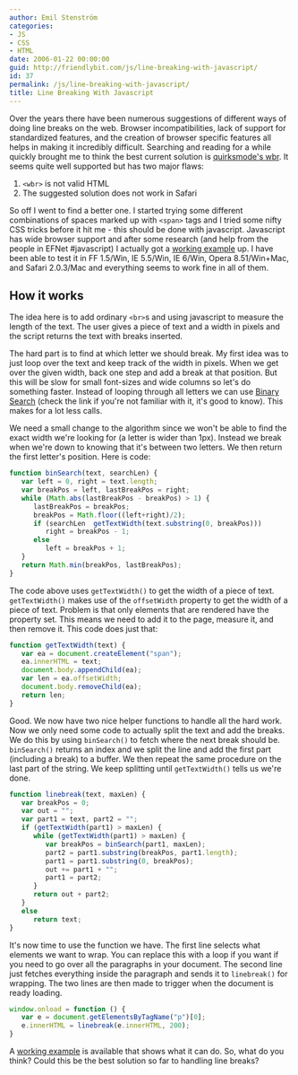 ```yaml
---
author: Emil Stenström
categories:
- JS
- CSS
- HTML
date: 2006-01-22 00:00:00
guid: http://friendlybit.com/js/line-breaking-with-javascript/
id: 37
permalink: /js/line-breaking-with-javascript/
title: Line Breaking With Javascript
---
```


Over the years there have been numerous suggestions of different ways of doing line breaks on the web. Browser incompatibilities, lack of support for standardized features, and the creation of browser specific features all helps in making it incredibly difficult. Searching and reading for a while quickly brought me to think the best current solution is [quirksmode's wbr](http://www.quirksmode.org/blog/archives/2005/06/quirks_mode_and_1.html). It seems quite well supported but has two major flaws:

  1. `<wbr>` is not valid HTML
  2. The suggested solution does not work in Safari

So off I went to find a better one. I started trying some different combinations of spaces marked up with `<span>` tags and I tried some nifty CSS tricks before it hit me - this should be done with javascript. Javascript has wide browser support and after some research (and help from the people in EFNet #javascript) I actually got a [working example](/files/js-linebreak/) up. I have been able to test it in FF 1.5/Win, IE 5.5/Win, IE 6/Win, Opera 8.51/Win+Mac, and Safari 2.0.3/Mac and everything seems to work fine in all of them.

## How it works

The idea here is to add ordinary `<br>`s and using javascript to measure the length of the text. The user gives a piece of text and a width in pixels and the script returns the text with breaks inserted.

The hard part is to find at which letter we should break. My first idea was to just loop over the text and keep track of the width in pixels. When we get over the given width, back one step and add a break at that position. But this will be slow for small font-sizes and wide columns so let's do something faster. Instead of looping through all letters we can use [Binary Search](http://en.wikipedia.org/wiki/Binary_search) (check the link if you're not familiar with it, it's good to know). This makes for a lot less calls.

We need a small change to the algorithm since we won't be able to find the exact width we're looking for (a letter is wider than 1px). Instead we break when we're down to knowing that it's between two letters. We then return the first letter's position. Here is code:

```js
function binSearch(text, searchLen) {
   var left = 0, right = text.length;
   var breakPos = left, lastBreakPos = right;
   while (Math.abs(lastBreakPos - breakPos) > 1) {
      lastBreakPos = breakPos;
      breakPos = Math.floor((left+right)/2);
      if (searchLen  getTextWidth(text.substring(0, breakPos)))
         right = breakPos - 1;
      else
         left = breakPos + 1;
   }
   return Math.min(breakPos, lastBreakPos);
}
```

The code above uses `getTextWidth()` to get the width of a piece of text. `getTextWidth()` makes use of the `offsetWidth` property to get the width of a piece of text. Problem is that only elements that are rendered have the property set. This means we need to add it to the page, measure it, and then remove it. This code does just that:

```js
function getTextWidth(text) {
   var ea = document.createElement("span");
   ea.innerHTML = text;
   document.body.appendChild(ea);
   var len = ea.offsetWidth;
   document.body.removeChild(ea);
   return len;
}
```

Good. We now have two nice helper functions to handle all the hard work. Now we only need some code to actually split the text and add the breaks. We do this by using `binSearch()` to fetch where the next break should be. `binSearch()` returns an index and we split the line and add the first part (including a break) to a buffer. We then repeat the same procedure on the last part of the string. We keep splitting until `getTextWidth()` tells us we're done.

```js
function linebreak(text, maxLen) {
   var breakPos = 0;
   var out = "";
   var part1 = text, part2 = "";
   if (getTextWidth(part1) > maxLen) {
      while (getTextWidth(part1) > maxLen) {
         var breakPos = binSearch(part1, maxLen);
         part2 = part1.substring(breakPos, part1.length);
         part1 = part1.substring(0, breakPos);
         out += part1 + "";
         part1 = part2;
      }
      return out + part2;
   }
   else
      return text;
}
```

It's now time to use the function we have. The first line selects what elements we want to wrap. You can replace this with a loop if you want if you need to go over all the paragraphs in your document. The second line just fetches everything inside the paragraph and sends it to `linebreak()` for wrapping. The two lines are then made to trigger when the document is ready loading.

```js
window.onload = function () {
   var e = document.getElementsByTagName("p")[0];
   e.innerHTML = linebreak(e.innerHTML, 200);
}
```

A [working example](/files/js-linebreak/) is available that shows what it can do. So, what do you think? Could this be the best solution so far to handling line breaks?

